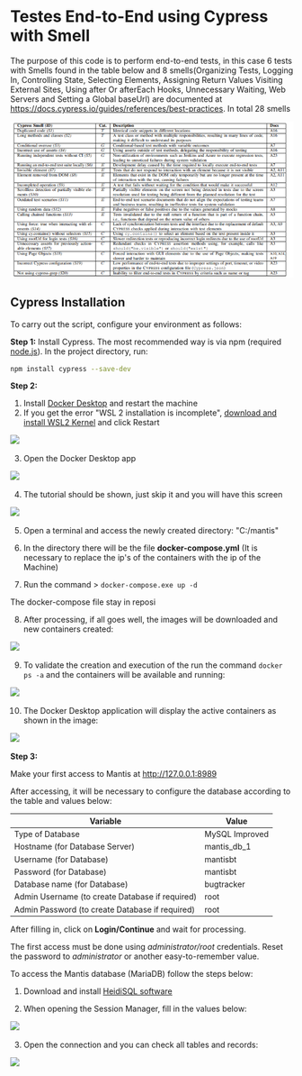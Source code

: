 
# Testes End-to-End using Cypress with Smell

The purpose of this code is to perform end-to-end tests, in this case 6 tests with Smells found in the table below and 8 smells(Organizing Tests, Logging In, Controlling State, Selecting Elements, Assigning Return Values
Visiting External Sites, Using after Or afterEach Hooks, Unnecessary Waiting, Web Servers and Setting a Global baseUrl) are documented at https://docs.cypress.io/guides/references/best-practices. In total 28 smells

![](https://github.com/larissabicalho/mantis-cypress/blob/20a5b03ce5e40a7a95272b02d8ca438b6103e4fe/smells.png)

## Cypress Installation

To carry out the script, configure your environment as follows:


**Step 1:** Install Cypress. The most recommended way is via npm (required [node.js](https://nodejs.org/en/download/)). In the project directory, run:
    
```bash
npm install cypress --save-dev
```

    
**Step 2:** 

1. Install [Docker Desktop](https://www.docker.com/products/docker-desktop) and restart the machine
2. If you get the error "WSL 2 installation is incomplete", [download and install WSL2 Kernel](https://docs.microsoft.com/pt-br/windows/wsl/wsl2-kernel) and click Restart

![](https://i.imgur.com/4wHESjW.png)

3. Open the Docker Desktop app

![](https://i.imgur.com/cyAeSa2.png)

4. The tutorial should be shown, just skip it and you will have this screen

![](https://i.imgur.com/Myxqwmv.png)

5. Open a terminal and access the newly created directory: "C:/mantis"

6. In the directory there will be the file **docker-compose.yml** (It is necessary to replace the ip's of the containers with the ip of the Machine)

7. Run the command > `docker-compose.exe up -d`

The docker-compose file stay in reposi

8. After processing, if all goes well, the images will be downloaded and new containers created:

![](https://i.imgur.com/TPbVjVQ.png)

9. To validate the creation and execution of the run the command `docker ps -a` and the containers will be available and running:

![](https://i.imgur.com/4pZ3IEQ.png)

10. The Docker Desktop application will display the active containers as shown in the image:

![](https://i.imgur.com/tZfGGiZ.png)


**Step 3:** 

Make your first access to Mantis at http://127.0.0.1:8989

After accessing, it will be necessary to configure the database according to the table and values below:

| Variable | Value |
|-----|------|
| Type of Database | MySQL Improved |
| Hostname (for Database Server) | mantis_db_1 |
| Username (for Database) | mantisbt |
| Password (for Database) | mantisbt |
| Database name (for Database) | bugtracker |
| Admin Username (to create Database if required) | root |
| Admin Password (to create Database if required) | root |

After filling in, click on **Login/Continue** and wait for processing.

The first access must be done using *administrator/root* credentials. Reset the password to *administrator* or another easy-to-remember value.

To access the Mantis database (MariaDB) follow the steps below:

1. Download and install [HeidiSQL software](https://www.heidisql.com/download.php)

2. When opening the Session Manager, fill in the values below:

![](https://i.imgur.com/AhKMxvu.png)

3. Open the connection and you can check all tables and records:

![](https://i.imgur.com/EnYk6Md.png)
